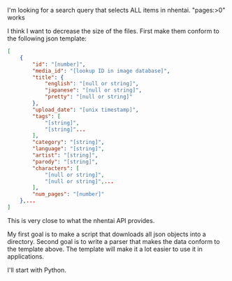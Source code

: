 I'm looking for a search query that selects ALL items in nhentai. "pages:>0" works

I think I want to decrease the size of the files. First make them conform to the following json template:

```json
[
    {
        "id": "[number]",
        "media_id": "[lookup ID in image database]",
        "title": {
            "english": "[null or string]",
            "japanese": "[null or string]",
            "pretty": "[null or string]"
        },
        "upload_date": "[unix timestamp]",
        "tags": [
            "[string]",
            "[string]"...
        ],
        "category": "[string]",
        "language": "[string]",
        "artist": "[string]",
        "parody": "[string]",
        "characters": [
            "[null or string]",
            "[null or string]",...
        ],
        "num_pages": "[number]"
    },...
]
```

This is very close to what the nhentai API provides.

My first goal is to make a script that downloads all json objects into a directory. Second goal is to write a parser that makes the data conform to the template above. The template will make it a lot easier to use it in applications.

I'll start with Python.